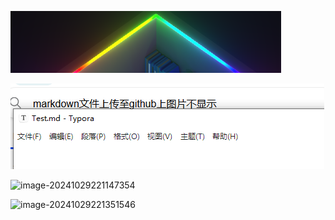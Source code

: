 ![image-20241029214857470](assets/image-20241029214857470.png)

![image-20241029215259946](./assets/image-20241029215259946.png)

![image-20241029221147354](https://s2.loli.net/2024/10/29/7gjyOzBJq23ESoT.png)

![image-20241029221351546](https://s2.loli.net/2024/10/29/RrlOWfJ4kX2hda9.png)